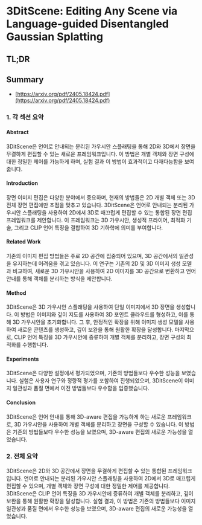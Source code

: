 # 3DitScene: Editing Any Scene via Language-guided Disentangled Gaussian Splatting
## TL;DR
## Summary
- [https://arxiv.org/pdf/2405.18424.pdf](https://arxiv.org/pdf/2405.18424.pdf)

### 1. 각 섹션 요약

#### Abstract
3DitScene은 언어로 안내되는 분리된 가우시안 스플래팅을 통해 2D와 3D에서 장면을 무결하게 편집할 수 있는 새로운 프레임워크입니다. 이 방법은 개별 객체와 장면 구성에 대한 정밀한 제어를 가능하게 하며, 실험 결과 이 방법이 효과적이고 다재다능함을 보여줍니다.

#### Introduction
장면 이미지 편집은 다양한 분야에서 중요하며, 현재의 방법들은 2D 개별 객체 또는 3D 전체 장면 편집에만 초점을 맞추고 있습니다. 3DitScene은 언어로 안내되는 분리된 가우시안 스플래팅을 사용하여 2D에서 3D로 매끄럽게 편집할 수 있는 통합된 장면 편집 프레임워크를 제안합니다. 이 프레임워크는 3D 가우시안, 생성적 프라이어, 최적화 기술, 그리고 CLIP 언어 특징을 결합하여 3D 기하학에 의미를 부여합니다.

#### Related Work
기존의 이미지 편집 방법들은 주로 2D 공간에 집중되어 있으며, 3D 공간에서의 일관성을 유지하는데 어려움을 겪고 있습니다. 이 연구는 기존의 2D 및 3D 이미지 생성 모델과 비교하여, 새로운 3D 가우시안을 사용하여 2D 이미지를 3D 공간으로 변환하고 언어 안내를 통해 객체를 분리하는 방식을 제안합니다.

#### Method
3DitScene은 3D 가우시안 스플래팅을 사용하여 단일 이미지에서 3D 장면을 생성합니다. 이 방법은 이미지와 깊이 지도를 사용하여 3D 포인트 클라우드를 형성하고, 이를 통해 3D 가우시안을 초기화합니다. 그 후, 안정적인 확장을 위해 이미지 생성 모델을 사용하여 새로운 콘텐츠를 생성하고, 깊이 보완을 통해 원활한 확장을 달성합니다. 마지막으로, CLIP 언어 특징을 3D 가우시안에 증류하여 개별 객체를 분리하고, 장면 구성의 최적화를 수행합니다.

#### Experiments
3DitScene은 다양한 설정에서 평가되었으며, 기존의 방법들보다 우수한 성능을 보였습니다. 실험은 사용자 연구와 정량적 평가를 포함하여 진행되었으며, 3DitScene이 이미지 일관성과 품질 면에서 이전 방법들보다 우수함을 입증했습니다. 

#### Conclusion
3DitScene은 언어 안내를 통해 3D-aware 편집을 가능하게 하는 새로운 프레임워크로, 3D 가우시안을 사용하여 개별 객체를 분리하고 장면을 구성할 수 있습니다. 이 방법은 기존의 방법들보다 우수한 성능을 보였으며, 3D-aware 편집의 새로운 가능성을 열었습니다.

### 2. 전체 요약
3DitScene은 2D와 3D 공간에서 장면을 무결하게 편집할 수 있는 통합된 프레임워크입니다. 언어로 안내되는 분리된 가우시안 스플래팅을 사용하여 2D에서 3D로 매끄럽게 편집할 수 있으며, 개별 객체와 장면 구성에 대한 정밀한 제어를 제공합니다. 3DitScene은 CLIP 언어 특징을 3D 가우시안에 증류하여 개별 객체를 분리하고, 깊이 보완을 통해 원활한 확장을 달성합니다. 실험 결과, 이 방법은 기존의 방법들보다 이미지 일관성과 품질 면에서 우수한 성능을 보였으며, 3D-aware 편집의 새로운 가능성을 열었습니다.